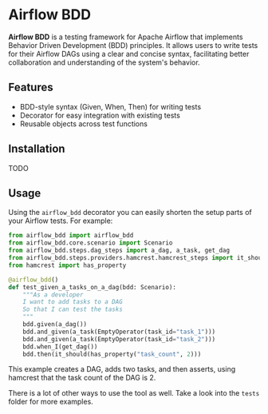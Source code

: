# Airflow BDD

**Airflow BDD** is a testing framework for Apache Airflow that implements Behavior Driven Development (BDD) principles. It allows users to write tests for their Airflow DAGs using a clear and concise syntax, facilitating better collaboration and understanding of the system's behavior.

## Features

- BDD-style syntax (Given, When, Then) for writing tests
- Decorator for easy integration with existing tests
- Reusable objects across test functions

## Installation

TODO

## Usage

Using the `airflow_bdd` decorator you can easily shorten the setup parts of your Airflow tests. For example:

```python
from airflow_bdd import airflow_bdd
from airflow_bdd.core.scenario import Scenario
from airflow_bdd.steps.dag_steps import a_dag, a_task, get_dag
from airflow_bdd.steps.providers.hamcrest.hamcrest_steps import it_should
from hamcrest import has_property

@airflow_bdd()
def test_given_a_tasks_on_a_dag(bdd: Scenario):
    """As a developer
    I want to add tasks to a DAG
    So that I can test the tasks
    """
    bdd.given(a_dag())
    bdd.and_given(a_task(EmptyOperator(task_id="task_1")))
    bdd.and_given(a_task(EmptyOperator(task_id="task_2")))
    bdd.when_I(get_dag())
    bdd.then(it_should(has_property("task_count", 2)))
```

This example creates a DAG, adds two tasks, and then asserts, using hamcrest that the task count of the DAG is 2.

There is a lot of other ways to use the tool as well. Take a look into the `tests` folder for more examples.
